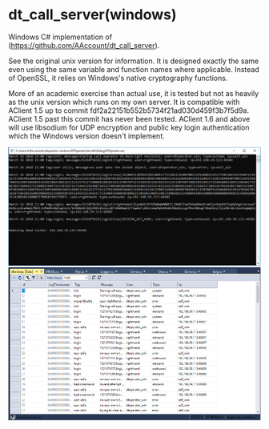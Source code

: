 # dt_call_server(windows)

Windows C# implementation of (https://github.com/AAccount/dt_call_server).

See the original unix version for information. It is designed exactly the same even using the same variable and function names where applicable. Instead of OpenSSL, it relies on Windows's native cryptography functions.

More of an academic exercise than actual use, it is tested but not as heavily as the unix version which runs on my own server. It is compatible with AClient 1.5 up to commit fdf2a22151b552b5734f21ad030d459f3b7f5d9a. AClient 1.5 past this commit has never been tested. AClient 1.6 and above will use libsodium for UDP encryption and public key login authentication which the Windows version doesn't implement.

![Main Output](https://github.com/AAccount/dt_call_server-windows-/blob/master/main%20output.png "Call Server Windows running in Windows 10 QEMU/KVM")
![MSSQL Logging](https://github.com/AAccount/dt_call_server-windows-/blob/master/mssql%20logging.png "MSSQL database logging results in Visual Studio 2017 on Windows 10 in QEMU/KVM")
